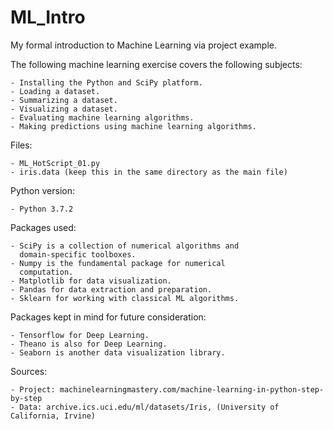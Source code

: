 # ML_Intro
My formal introduction to Machine Learning via project example.

The following machine learning exercise covers the 
following subjects:

	- Installing the Python and SciPy platform.
	- Loading a dataset.
	- Summarizing a dataset.
	- Visualizing a dataset.
	- Evaluating machine learning algorithms.
	- Making predictions using machine learning algorithms.

Files:

	- ML_HotScript_01.py
	- iris.data (keep this in the same directory as the main file)
	
Python version:

	- Python 3.7.2
	
Packages used:

	- SciPy is a collection of numerical algorithms and 
	  domain-specific toolboxes.
	- Numpy is the fundamental package for numerical
	  computation.
	- Matplotlib for data visualization.
	- Pandas for data extraction and preparation.
	- Sklearn for working with classical ML algorithms.

Packages kept in mind for future consideration:

	- Tensorflow for Deep Learning.
	- Theano is also for Deep Learning.
	- Seaborn is another data visualization library.
	
Sources:

	- Project: machinelearningmastery.com/machine-learning-in-python-step-by-step
	- Data: archive.ics.uci.edu/ml/datasets/Iris, (University of California, Irvine)

